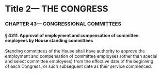 
# Title 2— THE CONGRESS
### CHAPTER 43— CONGRESSIONAL COMMITTEES
#### § 4311. Approval of employment and compensation of committee employees by House standing committees

Standing committees of the House shall have authority to approve the employment and compensation of committee employees (other than special and select committee employees) from the effective date of the beginning of each Congress, or such subsequent date as their service commenced.
